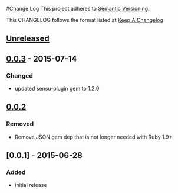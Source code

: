 #Change Log
This project adheres to [Semantic Versioning](http://semver.org/).

This CHANGELOG follows the format listed at [Keep A Changelog](http://keepachangelog.com/)

## [Unreleased]

## [0.0.3] - 2015-07-14
### Changed
- updated sensu-plugin gem to 1.2.0

## [0.0.2]
### Removed
- Remove JSON gem dep that is not longer needed with Ruby 1.9+

## [0.0.1] - 2015-06-28
### Added
- initial release

[Unreleased]: https://github.com/sensu-plugins/sensu-plugins-nbzget/compare/0.0.3...HEAD
[0.0.3]: https://github.com/sensu-plugins/sensu-plugins-nbzget/compare/0.0.2...0.0.3
[0.0.2]: https://github.com/sensu-plugins/sensu-plugins-nbzget/compare/0.0.1...0.0.2
